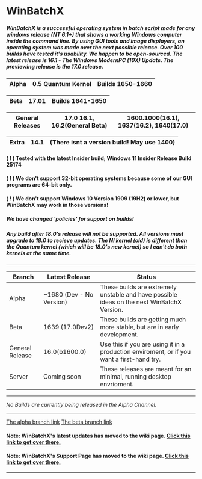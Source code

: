 
# WinBatchX
##### WinBatchX is a successful operating system in batch script made for any windows release (NT 6.1+) that shows a working Windows computer inside the command line. By using GUI tools and image displayers, an operating system was made over the next possible release. Over 100 builds have tested it's usability. We happen to be open-sourced. The latest release is 16.1 - The Windows ModernPC (10X) Update. The previewing release is the 17.0 release.

Alpha | 0.5 Quantum Kernel | Builds 1650-1660
-|-|-

Beta | 17.01 | Builds 1641-1650
-|-|-

General Releases | 17.0 16.1, 16.2(General Beta) | 1600.1000(16.1), 1637(16.2), 1640(17.0)
-|-|-

Extra | 14.1 | (There isnt a version build! May use 1400)
-|-|-

#### ( ! ) Tested with the latest Insider build; Windows 11 Insider Release Build 25174
#### ( ! ) We don't support 32-bit operating systems because some of our GUI programs are 64-bit only.
#### ( ! ) We don't support Windows 10 Version 1909 (19H2) or lower, but WinBatchX may work in those versions!

##### We have changed 'policies' for support on builds!
##### Any build after 18.0's release will not be supported. All versions must upgrade to 18.0 to recieve updates. The NI kernel (old) is different than the Quantum kernel (which will be 18.0's new kernel) so I can't do both kernels at the same time.


***
Branch | Latest Release | Status
-|-|-
Alpha | ~1680 (Dev - No Version) | These builds are extremely unstable and have possible ideas on the next WinBatchX Version.
Beta | 1639 (17.0Dev2) | These builds are getting much more stable, but are in early development.
General Release | 16.0(b1600.0) | Use this if you are using it in a production enviroment, or if you want a first-hand try.
Server | Coming soon | These releases are meant for an minimal, running desktop envrioment.
***

*No Builds are currently being released in the Alpha Channel.*


***

[The alpha branch link](https://github.com/bes-ptah/WinBatchX/tree/alpha)
[The beta branch link](https://github.com/bes-ptah/WinBatchX/tree/beta)
#### Note: WinBatchX's latest updates has moved to the wiki page. [Click this link to get over there.](https://github.com/bes-ptah/WinBatchX/wiki)
#### Note: WinBatchX's Support Page has moved to the wiki page. [Click this link to get over there.](https://github.com/bes-ptah/WinBatchX/wiki/Support-Page)






***







